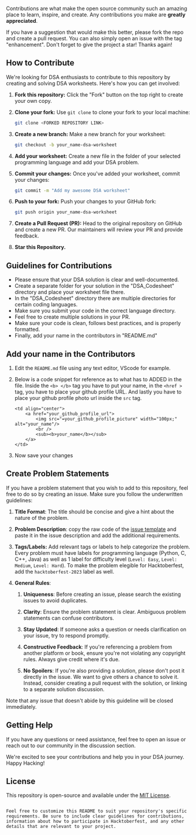 Contributions are what make the open source community such an amazing place to learn, inspire, and create. Any contributions you make are **greatly appreciated**.

If you have a suggestion that would make this better, please fork the repo and create a pull request. You can also simply open an issue with the tag "enhancement".
Don't forget to give the project a star! Thanks again!


## How to Contribute

We're looking for DSA enthusiasts to contribute to this repository by creating and solving DSA worksheets. Here's how you can get involved:

1. **Fork this repository:** Click the "Fork" button on the top right to create your own copy.

2. **Clone your fork:** Use `git clone` to clone your fork to your local machine:

   ```sh
   git clone <FORKED REPOSITORY LINK>
   ```

3. **Create a new branch:** Make a new branch for your worksheet:

   ```sh
   git checkout -b your_name-dsa-worksheet
   ```

4. **Add your worksheet:** Create a new file in the folder of your selected programming language and add your DSA problem.

5. **Commit your changes:** Once you've added your worksheet, commit your changes:

   ```sh
   git commit -m "Add my awesome DSA worksheet"
   ```

6. **Push to your fork:** Push your changes to your GitHub fork:

   ```sh
   git push origin your_name-dsa-worksheet
   ```

7. **Create a Pull Request (PR):** Head to the original repository on GitHub and create a new PR. Our maintainers will review your PR and provide feedback.

8. **Star this Repository.**

## Guidelines for Contributions

- Please ensure that your DSA solution is clear and well-documented.
- Create a separate folder for your solution in the "DSA_Codesheet" directory and place your worksheet file there.
- In the "DSA_Codesheet" directory there are multiple directories for certain coding languages.
- Make sure you submit your code in the correct language directory.
- Feel free to create multiple solutions in your PR.
- Make sure your code is clean, follows best practices, and is properly formatted.
- Finally, add your name in the contributors in "README.md"

## Add your name in the Contributors

1. Edit the `README.md` file using any text editor, VScode for example.

2. Below is a code snippet for reference as to what has to ADDED in the file. Inside the `<b> </b>` tag you have to put your name, in the `<href >` tag, you have to place your github profile URL. And lastly you have to place your github profile photo url inside the `src` tag.

    ```
    <td align="center">
        <a href="your_github_profile_url">
            <img src="=your_github_profile_picture" width="100px;" alt="your_name"/>
            <br />
            <sub><b>your_name</b></sub>
        </a>
    </td>
    ```

3. Now save your changes


## Create Problem Statements
If you have a problem statement that you wish to add to this repository, feel free to do so by creating an issue. Make sure you follow the underwritten guidelines: 
1. __Title Format__: The title should be concise and give a hint about the nature of the problem.
2. __Problem Description__: copy the raw code of the [issue template](https://github.com/Chitresh-code/DSA_Worksheet/blob/main/ISSUE_TEMPLATE.md) and paste it in the issue description and add the additional requirements.
3. __Tags/Labels:__ Add relevant tags or labels to help categorize the problem. Every problem must have labels for programming language (Python, C, C++, Java) as well as 1 label for difficulty level (`Level: Easy`, `Level: Medium`, `Level: Hard`). To make the problem elegible for Hacktoberfest, add the `hacktoberfest-2023` label as well.
4. __General Rules__: 

      1. __Uniqueness__: Before creating an issue, please search the existing issues to avoid duplicates.

      2. __Clarity__: Ensure the problem statement is clear. Ambiguous problem statements can confuse contributors.
      3. __Stay Updated__: If someone asks a question or needs clarification on your issue, try to respond promptly.
      4. __Constructive Feedback__: If you're referencing a problem from another platform or book, ensure you're not violating any copyright rules. Always give credit where it's due.
      5. __No Spoilers__: If you're also providing a solution, please don't post it directly in the issue. We want to give others a chance to solve it. Instead, consider creating a pull request with the solution, or linking to a separate solution discussion.

Note that any issue that doesn't abide by this guideline will be closed immediately.
## Getting Help

If you have any questions or need assistance, feel free to open an issue or reach out to our community in the discussion section.

We're excited to see your contributions and help you in your DSA journey. Happy Hacking!

## License

This repository is open-source and available under the [MIT License](https://github.com/Chitresh-code/DSA_Worksheet/blob/main/LICENSE).
```

Feel free to customize this README to suit your repository's specific requirements. Be sure to include clear guidelines for contributions, information about how to participate in Hacktoberfest, and any other details that are relevant to your project.
